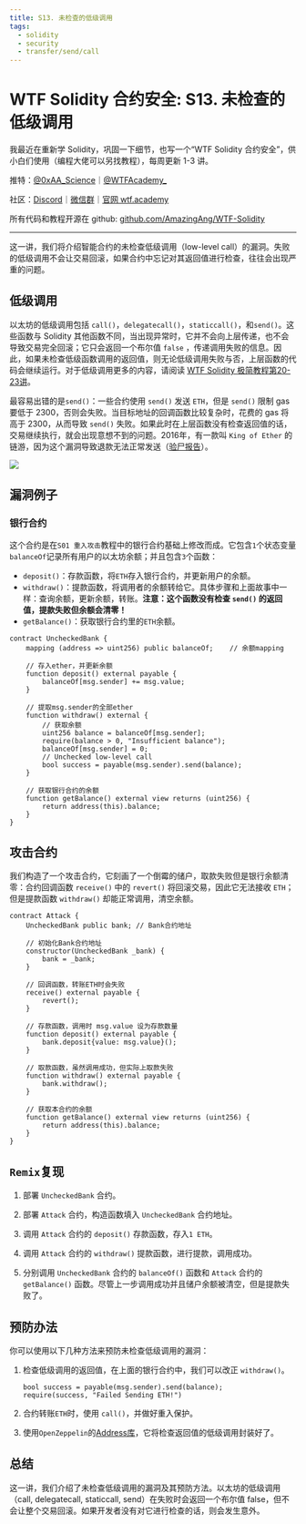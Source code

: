 ```yaml
---
title: S13. 未检查的低级调用
tags:
  - solidity
  - security
  - transfer/send/call
---
```


# WTF Solidity 合约安全: S13. 未检查的低级调用

我最近在重新学 Solidity，巩固一下细节，也写一个“WTF Solidity 合约安全”，供小白们使用（编程大佬可以另找教程），每周更新 1-3 讲。

推特：[@0xAA_Science](https://twitter.com/0xAA_Science)｜[@WTFAcademy_](https://twitter.com/WTFAcademy_)

社区：[Discord](https://discord.gg/5akcruXrsk)｜[微信群](https://docs.google.com/forms/d/e/1FAIpQLSe4KGT8Sh6sJ7hedQRuIYirOoZK_85miz3dw7vA1-YjodgJ-A/viewform?usp=sf_link)｜[官网 wtf.academy](https://wtf.academy)

所有代码和教程开源在 github: [github.com/AmazingAng/WTF-Solidity](https://github.com/AmazingAng/WTF-Solidity)

---

这一讲，我们将介绍智能合约的未检查低级调用（low-level call）的漏洞。失败的低级调用不会让交易回滚，如果合约中忘记对其返回值进行检查，往往会出现严重的问题。

## 低级调用

以太坊的低级调用包括 `call()`，`delegatecall()`，`staticcall()`，和`send()`。这些函数与 Solidity 其他函数不同，当出现异常时，它并不会向上层传递，也不会导致交易完全回滚；它只会返回一个布尔值 `false` ，传递调用失败的信息。因此，如果未检查低级函数调用的返回值，则无论低级调用失败与否，上层函数的代码会继续运行。对于低级调用更多的内容，请阅读 [WTF Solidity 极简教程第20-23讲](https://github.com/AmazingAng/WTF-Solidity)。

最容易出错的是`send()`：一些合约使用 `send()` 发送 `ETH`，但是 `send()` 限制 gas 要低于 2300，否则会失败。当目标地址的回调函数比较复杂时，花费的 gas 将高于 2300，从而导致 `send()` 失败。如果此时在上层函数没有检查返回值的话，交易继续执行，就会出现意想不到的问题。2016年，有一款叫 `King of Ether` 的链游，因为这个漏洞导致退款无法正常发送（[验尸报告](https://www.kingoftheether.com/postmortem.html)）。

![](./img/S13-1.png)

## 漏洞例子

### 银行合约

这个合约是在`S01 重入攻击`教程中的银行合约基础上修改而成。它包含`1`个状态变量`balanceOf`记录所有用户的以太坊余额；并且包含`3`个函数：
- `deposit()`：存款函数，将`ETH`存入银行合约，并更新用户的余额。
- `withdraw()`：提款函数，将调用者的余额转给它。具体步骤和上面故事中一样：查询余额，更新余额，转账。**注意：这个函数没有检查 `send()` 的返回值，提款失败但余额会清零！**
- `getBalance()`：获取银行合约里的`ETH`余额。

```solidity
contract UncheckedBank {
    mapping (address => uint256) public balanceOf;    // 余额mapping

    // 存入ether，并更新余额
    function deposit() external payable {
        balanceOf[msg.sender] += msg.value;
    }

    // 提取msg.sender的全部ether
    function withdraw() external {
        // 获取余额
        uint256 balance = balanceOf[msg.sender];
        require(balance > 0, "Insufficient balance");
        balanceOf[msg.sender] = 0;
        // Unchecked low-level call
        bool success = payable(msg.sender).send(balance);
    }

    // 获取银行合约的余额
    function getBalance() external view returns (uint256) {
        return address(this).balance;
    }
}
```

## 攻击合约

我们构造了一个攻击合约，它刻画了一个倒霉的储户，取款失败但是银行余额清零：合约回调函数 `receive()` 中的 `revert()` 将回滚交易，因此它无法接收 `ETH`；但是提款函数 `withdraw()` 却能正常调用，清空余额。

```solidity
contract Attack {
    UncheckedBank public bank; // Bank合约地址

    // 初始化Bank合约地址
    constructor(UncheckedBank _bank) {
        bank = _bank;
    }
    
    // 回调函数，转账ETH时会失败
    receive() external payable {
        revert();
    }

    // 存款函数，调用时 msg.value 设为存款数量
    function deposit() external payable {
        bank.deposit{value: msg.value}();
    }

    // 取款函数，虽然调用成功，但实际上取款失败
    function withdraw() external payable {
        bank.withdraw();
    }

    // 获取本合约的余额
    function getBalance() external view returns (uint256) {
        return address(this).balance;
    }
}
```

## `Remix`复现

1. 部署 `UncheckedBank` 合约。

2. 部署 `Attack` 合约，构造函数填入 `UncheckedBank` 合约地址。

3. 调用 `Attack` 合约的 `deposit()` 存款函数，存入`1 ETH`。

4. 调用 `Attack` 合约的 `withdraw()` 提款函数，进行提款，调用成功。

5. 分别调用 `UncheckedBank` 合约的 `balanceOf()` 函数和 `Attack` 合约的 `getBalance()` 函数。尽管上一步调用成功并且储户余额被清空，但是提款失败了。

## 预防办法

你可以使用以下几种方法来预防未检查低级调用的漏洞：

1. 检查低级调用的返回值，在上面的银行合约中，我们可以改正 `withdraw()`。
    ```solidity
    bool success = payable(msg.sender).send(balance);
    require(success, "Failed Sending ETH!")
    ```
2. 合约转账`ETH`时，使用 `call()`，并做好重入保护。

3. 使用`OpenZeppelin`的[Address库](https://github.com/OpenZeppelin/openzeppelin-contracts/blob/master/contracts/utils/Address.sol)，它将检查返回值的低级调用封装好了。

## 总结

这一讲，我们介绍了未检查低级调用的漏洞及其预防方法。以太坊的低级调用（call, delegatecall, staticcall, send）在失败时会返回一个布尔值 false，但不会让整个交易回滚。如果开发者没有对它进行检查的话，则会发生意外。